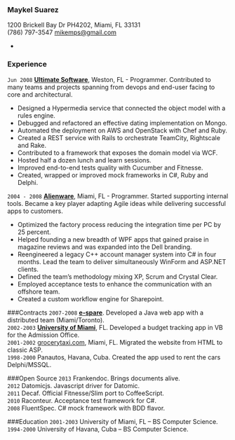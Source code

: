 ### Maykel Suarez  
1200 Brickell Bay Dr PH4202, Miami, FL 33131  
(786) 797-3547 mikemps@gmail.com   

-

### Experience
`Jun 2008` **[Ultimate Software](http://www.ultimatesoftware.com)**, Weston, FL - Programmer. Contributed to many teams and projects spanning from devops and end-user facing to core and architectural.
*	Designed a Hypermedia service that connected the object model with a rules engine.
*	Debugged and refactored an effective dating implementation on Mongo.
*	Automated the deployment on AWS and OpenStack with Chef and Ruby.
*	Created a REST service with Rails to orchestrate TeamCity, Rightscale and Rake.
*	Contributed to a framework that exposes the domain model via WCF.
*	Hosted half a dozen lunch and learn sessions.
*	Improved end-to-end tests quality with Cucumber and Fitnesse.
*	Created, wrapped or improved mock frameworks in C#, Ruby and Delphi.

`2004 - 2008`	**[Alienware](http://www.alienware.com)**, Miami, FL - Programmer. Started supporting internal tools. Became a key player adapting Agile ideas while delivering successful apps to customers.
*	Optimized the factory process reducing the integration time per PC by 25 percent.
*	Helped founding a new breadth of WPF apps that gained praise in magazine reviews and was expanded into the Dell branding.
*	Reengineered a legacy C++ account manager system into C# in four months. Lead the team to deliver simultaneously WinForm and ASP.NET clients.
*	Defined the team’s methodology mixing XP, Scrum and Crystal Clear.
*	Employed acceptance tests to enhance the communication with an offshore team.
*	Created a custom workflow engine for Sharepoint.

###Contracts
`2007-2008`	**[e-spare](www.e-spare.ca)**. Developed a Java web app with a distributed team (Miami/Toronto).  
`2002-2003`	**[University of Miami](http://www.miami.edu)**, FL. Developed a budget tracking app in VB for the Admission Office.  
`2001-2002`	[grocerytaxi.com](www.grocerytaxi.com), Miami, FL. Migrated the website from HTML to classic ASP.  
`1998-2000`	Panautos, Havana, Cuba. Created the app used to rent the cars Delphi/MSSQL.  

###Open Source
`2013`	Frankendoc. Brings documents alive.  
`2012`	Datomicjs. Javascript driver for Datomic.  
`2011` Decaf. Official Fitnesse/Slim port to CoffeeScript.  
`2010` Raconteur. Acceptance test framework for C#.  
`2008` FluentSpec. C# mock framework with BDD flavor.  

###Education
`2001-2003`	University of Miami, FL – BS Computer Science.  
`1994-2000`	University of Havana, Cuba – BS Computer Science.

